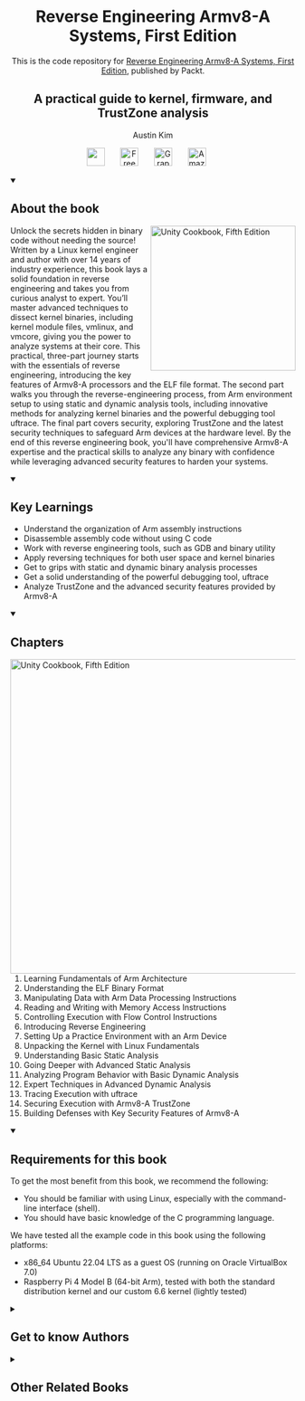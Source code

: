 <h1 align="center">
Reverse Engineering Armv8-A Systems, First Edition</h1>
<p align="center">This is the code repository for <a href ="https://www.packtpub.com/en-us/product/reverse-engineering-armv8-a-systems-first-edition-9781835088920"> Reverse Engineering Armv8-A Systems, First Edition</a>, published by Packt.
</p>

<h2 align="center">
A practical guide to kernel, firmware, and TrustZone analysis
</h2>
<p align="center">
Austin Kim</p>

<p align="center">
   <a href="https://packt.link/embeddedsystems" alt="Discord" title="Learn more on the Discord server"><img width="32px" src="https://cliply.co/wp-content/uploads/2021/08/372108630_DISCORD_LOGO_400.gif"/></a>
  &#8287;&#8287;&#8287;&#8287;&#8287;
  <a href="https://packt.link/free-ebook/9781835088920"><img width="32px" alt="Free PDF" title="Free PDF" src="https://cdn-icons-png.flaticon.com/512/4726/4726010.png"/></a>
 &#8287;&#8287;&#8287;&#8287;&#8287;
  <a href="https://packt.link/gbp/9781835088920"><img width="32px" alt="Graphic Bundle" title="Graphic Bundle" src="https://cdn-icons-png.flaticon.com/512/2659/2659360.png"/></a>
  &#8287;&#8287;&#8287;&#8287;&#8287;
   <a href="https://a.co/d/2mMZZJo"><img width="32px" alt="Amazon" title="Get your copy" src="https://cdn-icons-png.flaticon.com/512/15466/15466027.png"/></a>
  &#8287;&#8287;&#8287;&#8287;&#8287;
</p>
<details open> 
  <summary><h2>About the book</summary>
<a href="https://www.packtpub.com/product/unity-cookbook-fifth-edition/9781805123026">
<img src="https://content.packt.com/B21176/cover_image_small.jpg" alt="Unity Cookbook, Fifth Edition" height="256px" align="right">
</a>

Unlock the secrets hidden in binary code without needing the source! Written by a Linux kernel engineer and author with over 14 years of industry experience, this book lays a solid foundation in reverse engineering and takes you from curious analyst to expert. You’ll master advanced techniques to dissect kernel binaries, including kernel module files, vmlinux, and vmcore, giving you the power to analyze systems at their core.
This practical, three-part journey starts with the essentials of reverse engineering, introducing the key features of Armv8-A processors and the ELF file format. The second part walks you through the reverse-engineering process, from Arm environment setup to using static and dynamic analysis tools, including innovative methods for analyzing kernel binaries and the powerful debugging tool uftrace. The final part covers security, exploring TrustZone and the latest security techniques to safeguard Arm devices at the hardware level.
By the end of this reverse engineering book, you'll have comprehensive Armv8-A expertise and the practical skills to analyze any binary with confidence while leveraging advanced security features to harden your systems.</details>
<details open> 
  <summary><h2>Key Learnings</summary>
<ul>

<li>Understand the organization of Arm assembly instructions</li>

<li>Disassemble assembly code without using C code</li>

<li>Work with reverse engineering tools, such as GDB and binary utility</li>

<li>Apply reversing techniques for both user space and kernel binaries</li>

<li>Get to grips with static and dynamic binary analysis processes</li>

<li>Get a solid understanding of the powerful debugging tool, uftrace</li>

<li>Analyze TrustZone and the advanced security features provided by Armv8-A</li>

</ul>

  </details>

<details open> 
  <summary><h2>Chapters</summary>
     <img src="https://cliply.co/wp-content/uploads/2020/02/372002150_DOCUMENTS_400px.gif" alt="Unity Cookbook, Fifth Edition" height="556px" align="right">
<ol>

  <li>Learning Fundamentals of Arm Architecture</li>

  <li>Understanding the ELF Binary Format</li>

  <li>Manipulating Data with Arm Data Processing Instructions</li>

  <li>Reading and Writing with Memory Access Instructions</li>

  <li>Controlling Execution with Flow Control Instructions</li>

  <li>Introducing Reverse Engineering</li>

  <li>Setting Up a Practice Environment with an Arm Device</li>

  <li>Unpacking the Kernel with Linux Fundamentals</li>

  <li>Understanding Basic Static Analysis</li>

  <li>Going Deeper with Advanced Static Analysis</li>

  <li>Analyzing Program Behavior with Basic Dynamic Analysis</li>

  <li>Expert Techniques in Advanced Dynamic Analysis</li>

  <li>Tracing Execution with uftrace</li>

  <li>Securing Execution with Armv8-A TrustZone</li>

  <li>Building Defenses with Key Security Features of Armv8-A</li>

</ol>

</details>


<details open>
  <summary><h2>Requirements for this book</h2></summary>

  To get the most benefit from this book, we recommend the following:

  - You should be familiar with using Linux, especially with the command-line interface (shell).
  - You should have basic knowledge of the C programming language.

  We have tested all the example code in this book using the following platforms:

  - x86_64 Ubuntu 22.04 LTS as a guest OS (running on Oracle VirtualBox 7.0)
  - Raspberry Pi 4 Model B (64-bit Arm), tested with both the standard distribution kernel and our custom 6.6 kernel (lightly tested)

</details>

    


<details> 
  <summary><h2>Get to know Authors</h2></summary>

_Austin Kim_  has more than 14 years of experience in embedded Linux BSP development. He has worked on many tasks, such as board bring-up, crash and performance troubleshooting, and bootloader development for Arm-based devices. He has strong skills in binary analysis and has analyzed many memory dumps using TRACE32, Crash Utility, and ftrace. He has solved various kernel issues, including crashes, system lockups, and watchdog resets. Currently, he works as a Linux kernel BSP engineer and technical lecturer at LG Electronics. He enjoys sharing practical debugging skills, especially in areas such as Armv8-A architecture and kernel crash analysis.



</details>
<details> 
  <summary><h2>Other Related Books</h2></summary>
<ul>

  <li><a href="https://www.packtpub.com/en-us/product/bare-metal-embedded-c-programming-first-edition-9781835460818">Bare-Metal Embedded C Programming, First Edition</a></li>

  <li><a href="https://www.packtpub.com/en-us/product/the-insiders-guide-to-arm-cortex-m-development-first-edition-9781803231112">The Insider's Guide to Arm Cortex-M Development, First Edition</a></li>
 
</ul>

</details>
